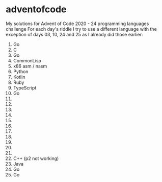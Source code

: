 # adventofcode
My solutions for Advent of Code 2020 - 24 programming languages challenge
For each day's riddle I try to use a different language with the exception of days 03, 10, 24 and 25 as I already did those earlier:
01. Go
02. C
03. Go
04. CommonLisp
05. x86 asm / nasm
06. Python
07. Kotlin
08. Ruby
09. TypeScript
10. Go
11.
12.
13.
14.
15.
16.
17.
18.
19.
20.
21.
22. C++ (p2 not working)
23. Java
24. Go
25. Go
